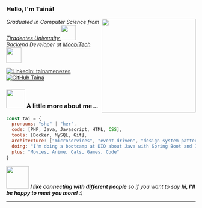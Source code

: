 <h3> Hello, I'm Tainá!</h3>
<img align='right' src="https://media.giphy.com/media/C76xta49gAXJXtO8ok/giphy.gif" width="250">
<p><em>Graduated in Computer Science from <a href="https://www.unit.br/">Tiradentes University </a><img src="https://media.giphy.com/media/uAiIvb5iBQxcQ0SYON/giphy.gif" width="40"></br>Backend Developer at <a href="https://moobitech.com.br/">MoobiTech </a><img src="https://media.giphy.com/media/WUlplcMpOCEmTGBtBW/giphy.gif" width="40"> 
</em></p>

[![Linkedin: tainamenezes](https://img.shields.io/badge/-tainamenezes-blue?style=flat-square&logo=Linkedin&logoColor=white&link=https://www.linkedin.com/in/tainá-menezes-b368b613a/)](https://www.linkedin.com/in/tainá-menezes-b368b613a/)
[![GitHub Tainá](https://img.shields.io/github/followers/tainamenezes?label=follow&style=social)](https://github.com/tainamenezes)

### <img src="https://media.giphy.com/media/UdxJwrriQpQ2Y/giphy.gif" width="50"> A little more about me...  

```javascript
const tai = {
  pronouns: "she" | "her",
  code: [PHP, Java, Javascript, HTML, CSS],
  tools: [Docker, MySQL, Git],
  architecture: ["microservices", "event-driven", "design system pattern"],
  doing: "I'm doing a bootcamp at DIO about Java with Spring Boot and I'm also a participant of Google PrepTech 2024 at Adatech",
  plus: "Movies, Anime, Cats, Games, Code" 
}
```

<img src="https://media.giphy.com/media/LnQjpWaON8nhr21vNW/giphy.gif" width="60"> <em><b>I like connecting with different people</b> so if you want to say <b>hi, I'll be happy to meet you more!</b> :)</em>

---
